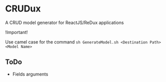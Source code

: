 # CRUDux
A CRUD model generator for ReactJS/ReDux applications

!Important!

Use camel case for the command
`sh GenerateModel.sh <Destination Path> <Model Name>`

## ToDo

* Fields arguments
